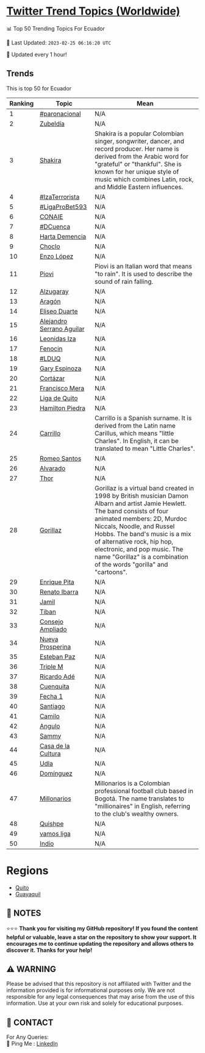[Twitter Trend Topics (Worldwide)](https://github.com/ErcinDedeoglu/Twitter-Trend-Topics)
==========


📊 Top 50 Trending Topics For Ecuador

📆 Last Updated: `2023-02-25 06:16:20 UTC`

🔧 Updated every 1 hour!


## Trends

This is top 50 for Ecuador

| Ranking | Topic | Mean |
| ------- | ------------ | ------------ |
| 1 | [#paronacional](http://twitter.com/search?q=%23paronacional) | N/A |
| 2 | [Zubeldía](http://twitter.com/search?q=Zubeld%c3%ada) | N/A |
| 3 | [Shakira](http://twitter.com/search?q=Shakira) | Shakira is a popular Colombian singer, songwriter, dancer, and record producer. Her name is derived from the Arabic word for "grateful" or "thankful". She is known for her unique style of music which combines Latin, rock, and Middle Eastern influences. |
| 4 | [#IzaTerrorista](http://twitter.com/search?q=%23IzaTerrorista) | N/A |
| 5 | [#LigaProBet593](http://twitter.com/search?q=%23LigaProBet593) | N/A |
| 6 | [CONAIE](http://twitter.com/search?q=CONAIE) | N/A |
| 7 | [#DCuenca](http://twitter.com/search?q=%23DCuenca) | N/A |
| 8 | [Harta Demencia](http://twitter.com/search?q=Harta+Demencia) | N/A |
| 9 | [Choclo](http://twitter.com/search?q=Choclo) | N/A |
| 10 | [Enzo López](http://twitter.com/search?q=Enzo+L%c3%b3pez) | N/A |
| 11 | [Piovi](http://twitter.com/search?q=Piovi) | Piovi is an Italian word that means "to rain". It is used to describe the sound of rain falling. |
| 12 | [Alzugaray](http://twitter.com/search?q=Alzugaray) | N/A |
| 13 | [Aragón](http://twitter.com/search?q=Arag%c3%b3n) | N/A |
| 14 | [Eliseo Duarte](http://twitter.com/search?q=Eliseo+Duarte) | N/A |
| 15 | [Alejandro Serrano Aguilar](http://twitter.com/search?q=Alejandro+Serrano+Aguilar) | N/A |
| 16 | [Leonidas Iza](http://twitter.com/search?q=Leonidas+Iza) | N/A |
| 17 | [Fenocin](http://twitter.com/search?q=Fenocin) | N/A |
| 18 | [#LDUQ](http://twitter.com/search?q=%23LDUQ) | N/A |
| 19 | [Gary Espinoza](http://twitter.com/search?q=Gary+Espinoza) | N/A |
| 20 | [Cortázar](http://twitter.com/search?q=Cort%c3%a1zar) | N/A |
| 21 | [Francisco Mera](http://twitter.com/search?q=Francisco+Mera) | N/A |
| 22 | [Liga de Quito](http://twitter.com/search?q=Liga+de+Quito) | N/A |
| 23 | [Hamilton Piedra](http://twitter.com/search?q=Hamilton+Piedra) | N/A |
| 24 | [Carrillo](http://twitter.com/search?q=Carrillo) | Carrillo is a Spanish surname. It is derived from the Latin name Carillus, which means "little Charles". In English, it can be translated to mean "Little Charles". |
| 25 | [Romeo Santos](http://twitter.com/search?q=Romeo+Santos) | N/A |
| 26 | [Alvarado](http://twitter.com/search?q=Alvarado) | N/A |
| 27 | [Thor](http://twitter.com/search?q=Thor) | N/A |
| 28 | [Gorillaz](http://twitter.com/search?q=Gorillaz) | Gorillaz is a virtual band created in 1998 by British musician Damon Albarn and artist Jamie Hewlett. The band consists of four animated members: 2D, Murdoc Niccals, Noodle, and Russel Hobbs. The band's music is a mix of alternative rock, hip hop, electronic, and pop music. The name "Gorillaz" is a combination of the words "gorilla" and "cartoons". |
| 29 | [Enrique Pita](http://twitter.com/search?q=Enrique+Pita) | N/A |
| 30 | [Renato Ibarra](http://twitter.com/search?q=Renato+Ibarra) | N/A |
| 31 | [Jamil](http://twitter.com/search?q=Jamil) | N/A |
| 32 | [Tiban](http://twitter.com/search?q=Tiban) | N/A |
| 33 | [Consejo Ampliado](http://twitter.com/search?q=Consejo+Ampliado) | N/A |
| 34 | [Nueva Prosperina](http://twitter.com/search?q=Nueva+Prosperina) | N/A |
| 35 | [Esteban Paz](http://twitter.com/search?q=Esteban+Paz) | N/A |
| 36 | [Triple M](http://twitter.com/search?q=Triple+M) | N/A |
| 37 | [Ricardo Adé](http://twitter.com/search?q=Ricardo+Ad%c3%a9) | N/A |
| 38 | [Cuenquita](http://twitter.com/search?q=Cuenquita) | N/A |
| 39 | [Fecha 1](http://twitter.com/search?q=Fecha+1) | N/A |
| 40 | [Santiago](http://twitter.com/search?q=Santiago) | N/A |
| 41 | [Camilo](http://twitter.com/search?q=Camilo) | N/A |
| 42 | [Angulo](http://twitter.com/search?q=Angulo) | N/A |
| 43 | [Sammy](http://twitter.com/search?q=Sammy) | N/A |
| 44 | [Casa de la Cultura](http://twitter.com/search?q=Casa+de+la+Cultura) | N/A |
| 45 | [Udla](http://twitter.com/search?q=Udla) | N/A |
| 46 | [Domínguez](http://twitter.com/search?q=Dom%c3%adnguez) | N/A |
| 47 | [Millonarios](http://twitter.com/search?q=Millonarios) | Millonarios is a Colombian professional football club based in Bogotá. The name translates to "millionaires" in English, referring to the club's wealthy owners. |
| 48 | [Quishpe](http://twitter.com/search?q=Quishpe) | N/A |
| 49 | [vamos liga](http://twitter.com/search?q=vamos+liga) | N/A |
| 50 | [Indio](http://twitter.com/search?q=Indio) | N/A |



# Regions

* [Quito](</Ecuador/Quito.md>)
* [Guayaquil](</Ecuador/Guayaquil.md>)



## 📝 NOTES

⭐⭐⭐ **Thank you for visiting my GitHub repository! If you found the content helpful or valuable, leave a star on the repository to show your support. It encourages me to continue updating the repository and allows others to discover it. Thanks for your help!**


## ⚠️ WARNING

Please be advised that this repository is not affiliated with Twitter and the information provided is for informational purposes only. We are not responsible for any legal consequences that may arise from the use of this information. Use at your own risk and solely for educational purposes.


## 📨 CONTACT

 For Any Queries:  
            🏓 Ping Me : [LinkedIn](https://www.linkedin.com/in/ercindedeoglu/)

